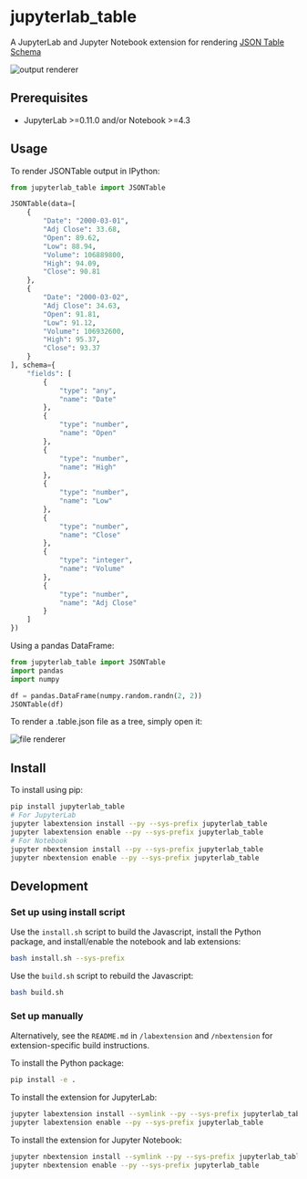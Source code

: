 # jupyterlab_table

A JupyterLab and Jupyter Notebook extension for rendering [JSON Table Schema](http://frictionlessdata.io/guides/json-table-schema/)

![output renderer](http://g.recordit.co/l9WLsSxPPd.gif)

## Prerequisites

* JupyterLab >=0.11.0 and/or Notebook >=4.3

## Usage

To render JSONTable output in IPython:

```python
from jupyterlab_table import JSONTable

JSONTable(data=[
    {
        "Date": "2000-03-01",
        "Adj Close": 33.68,
        "Open": 89.62,
        "Low": 88.94,
        "Volume": 106889800,
        "High": 94.09,
        "Close": 90.81
    },
    {
        "Date": "2000-03-02",
        "Adj Close": 34.63,
        "Open": 91.81,
        "Low": 91.12,
        "Volume": 106932600,
        "High": 95.37,
        "Close": 93.37
    }
], schema={
    "fields": [
        {
            "type": "any",
            "name": "Date"
        },
        {
            "type": "number",
            "name": "Open"
        },
        {
            "type": "number",
            "name": "High"
        },
        {
            "type": "number",
            "name": "Low"
        },
        {
            "type": "number",
            "name": "Close"
        },
        {
            "type": "integer",
            "name": "Volume"
        },
        {
            "type": "number",
            "name": "Adj Close"
        }
    ]
})
```

Using a pandas DataFrame:

```python
from jupyterlab_table import JSONTable
import pandas
import numpy

df = pandas.DataFrame(numpy.random.randn(2, 2))
JSONTable(df)
```

To render a .table.json file as a tree, simply open it:

![file renderer](http://g.recordit.co/7BNlGqlKtP.gif)

## Install

To install using pip:

```bash
pip install jupyterlab_table
# For JupyterLab
jupyter labextension install --py --sys-prefix jupyterlab_table
jupyter labextension enable --py --sys-prefix jupyterlab_table
# For Notebook
jupyter nbextension install --py --sys-prefix jupyterlab_table
jupyter nbextension enable --py --sys-prefix jupyterlab_table
```

## Development

### Set up using install script

Use the `install.sh` script to build the Javascript, install the Python package, and install/enable the notebook and lab extensions:

```bash
bash install.sh --sys-prefix
```

Use the `build.sh` script to rebuild the Javascript:

```bash
bash build.sh
```

### Set up manually

Alternatively, see the `README.md` in `/labextension` and `/nbextension` for extension-specific build instructions. 

To install the Python package:

```bash
pip install -e .
```

To install the extension for JupyterLab:

```bash
jupyter labextension install --symlink --py --sys-prefix jupyterlab_table
jupyter labextension enable --py --sys-prefix jupyterlab_table
```

To install the extension for Jupyter Notebook:

```bash
jupyter nbextension install --symlink --py --sys-prefix jupyterlab_table
jupyter nbextension enable --py --sys-prefix jupyterlab_table
```
